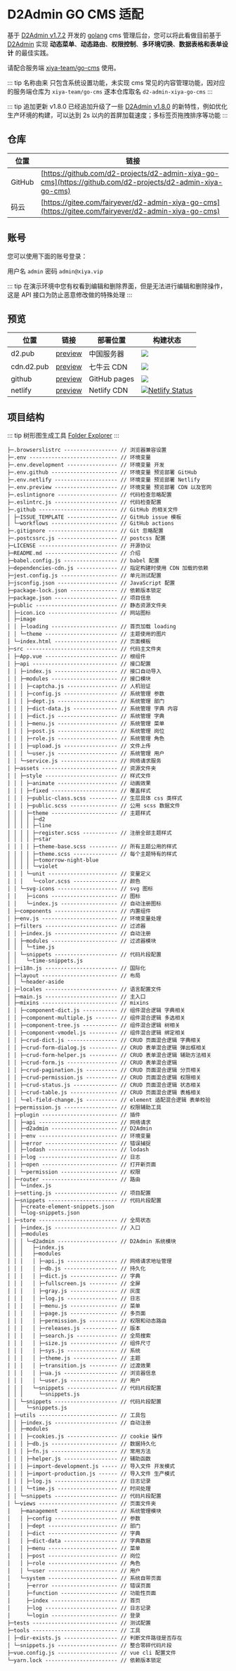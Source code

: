 # D2Admin GO CMS 适配

基于 [D2Admin v1.7.2](https://github.com/d2-projects/d2-admin/releases/tag/1.7.2) 开发的 [golang](https://golang.org) cms 管理后台，您可以将此看做目前基于 [D2Admin](https://github.com/d2-projects/d2-admin) 实现 **动态菜单**、**动态路由**、**权限控制**、**多环境切换**、**数据表格和表单设计** 的最佳实践。

请配合服务端 [xiya-team/go-cms](https://github.com/xiya-team/go-cms) 使用。

::: tip 名称由来
只包含系统设置功能，未实现 cms 常见的内容管理功能，因对应的服务端仓库为 `xiya-team/go-cms` 遂本仓库取名 `d2-admin-xiya-go-cms`
:::

::: tip 追加更新 v1.8.0
已经追加升级了一些 [D2Admin v1.8.0](https://github.com/d2-projects/d2-admin/releases/tag/1.8.0) 的新特性，例如优化生产环境的构建，可以达到 2s 以内的首屏加载速度；多标签页拖拽排序等功能
:::

## 仓库

| 位置 | 链接 |
| --- | --- |
| GitHub | [https://github.com/d2-projects/d2-admin-xiya-go-cms](https://github.com/d2-projects/d2-admin-xiya-go-cms) |
| 码云 | [https://gitee.com/fairyever/d2-admin-xiya-go-cms](https://gitee.com/fairyever/d2-admin-xiya-go-cms) |

## 账号

您可以使用下面的账号登录：

用户名 `admin` 密码 `admin@xiya.vip`

::: tip
在演示环境中您有权看到编辑和删除界面，但是无法进行编辑和删除操作，这是 API 接口为防止恶意修改做的特殊处理
:::

## 预览

| 位置 | 链接 | 部署位置 | 构建状态 |
| --- | --- | --- | --- |
| d2.pub | [preview](https://d2.pub/d2-admin-xiya-go-cms/preview) | 中国服务器 | [![](https://github.com/d2-projects/d2-admin-xiya-go-cms/workflows/Deploy%20https%3A%2F%2Fd2.pub/badge.svg)](https://github.com/d2-projects/d2-admin-xiya-go-cms/actions?query=workflow%3A%22Deploy+https%3A%2F%2Fd2.pub%22) |
| cdn.d2.pub | [preview](https://cdn.d2.pub/d2-admin-xiya-go-cms/preview) | 七牛云 CDN | [![](https://github.com/d2-projects/d2-admin-xiya-go-cms/workflows/Deploy%20https%3A%2F%2Fcdn.d2.pub/badge.svg)](https://github.com/d2-projects/d2-admin-xiya-go-cms/actions?query=workflow%3A%22Deploy+https%3A%2F%2Fcdn.d2.pub%22) |
| github | [preview](https://d2-projects.github.io/d2-admin-xiya-go-cms) | GitHub pages | [![](https://github.com/d2-projects/d2-admin-xiya-go-cms/workflows/Deploy%20Github/badge.svg)](https://github.com/d2-projects/d2-admin-xiya-go-cms/actions?query=workflow%3A%22Deploy+Github%22) |
| netlify | [preview](https://d2-admin-xiya-go-cms.netlify.com) | Netlify CDN | [![Netlify Status](https://api.netlify.com/api/v1/badges/8fea8718-2196-45de-bbb8-436c3f4da408/deploy-status)](https://app.netlify.com/sites/d2-admin-xiya-go-cms/deploys) |

## 项目结构

::: tip 树形图生成工具
[Folder Explorer](https://github.com/d2-projects/folder-explorer)
:::

```
├─.browserslistrc ----------------- // 浏览器兼容设置
├─.env ---------------------------- // 环境变量
├─.env.development ---------------- // 环境变量 开发
├─.env.github --------------------- // 环境变量 预览部署 GitHub
├─.env.netlify -------------------- // 环境变量 预览部署 Netlify
├─.env.preview -------------------- // 环境变量 预览部署 CDN 以及官网
├─.eslintignore ------------------- // 代码检查忽略配置
├─.eslintrc.js -------------------- // 代码检查配置
├─.github ------------------------- // GitHub 的相关文件
│ ├─ISSUE_TEMPLATE ---------------- // GitHub issue 模板
│ └─workflows --------------------- // GitHub actions
├─.gitignore ---------------------- // Git 忽略配置
├─.postcssrc.js ------------------- // postcss 配置
├─LICENSE ------------------------- // 开源协议
├─README.md ----------------------- // 介绍
├─babel.config.js ----------------- // babel 配置
├─dependencies-cdn.js ------------- // 指定构建时使用 CDN 加载的依赖
├─jest.config.js ------------------ // 单元测试配置
├─jsconfig.json ------------------- // JavaScript 配置
├─package-lock.json --------------- // 依赖版本锁定
├─package.json -------------------- // 项目信息
├─public -------------------------- // 静态资源文件夹
│ ├─icon.ico ---------------------- // 网站图标
│ ├─image 
│ │ ├─loading --------------------- // 首页加载 loading
│ │ └─theme ----------------------- // 主题使用的图片
│ └─index.html -------------------- // 页面模板
├─src ----------------------------- // 代码主文件夹
│ ├─App.vue ----------------------- // 根组件
│ ├─api --------------------------- // 接口配置
│ │ ├─index.js -------------------- // 接口自动导入
│ │ ├─modules --------------------- // 接口模块
│ │ │ ├─captcha.js ---------------- // 人机验证
│ │ │ ├─config.js ----------------- // 系统管理 参数
│ │ │ ├─dept.js ------------------- // 系统管理 部门
│ │ │ ├─dict-data.js -------------- // 系统管理 字典 内容
│ │ │ ├─dict.js ------------------- // 系统管理 字典
│ │ │ ├─menu.js ------------------- // 系统管理 菜单
│ │ │ ├─post.js ------------------- // 系统管理 岗位
│ │ │ ├─role.js ------------------- // 系统管理 角色
│ │ │ ├─upload.js ----------------- // 文件上传
│ │ │ └─user.js ------------------- // 系统管理 用户
│ │ └─service.js ------------------ // 网络请求服务
│ ├─assets ------------------------ // 资源文件夹
│ │ ├─style ----------------------- // 样式文件
│ │ │ ├─animate ------------------- // 动画效果
│ │ │ ├─fixed --------------------- // 覆盖样式
│ │ │ ├─public-class.scss --------- // 生层具体 css 类样式
│ │ │ ├─public.scss --------------- // 公用 scss 数据文件
│ │ │ ├─theme --------------------- // 主题样式
│ │ │ │ ├─d2 
│ │ │ │ ├─line 
│ │ │ │ ├─register.scss ----------- // 注册全部主题样式
│ │ │ │ ├─star 
│ │ │ │ ├─theme-base.scss --------- // 所有主题公用的样式
│ │ │ │ ├─theme.scss -------------- // 每个主题特有的样式
│ │ │ │ ├─tomorrow-night-blue 
│ │ │ │ └─violet 
│ │ │ └─unit ---------------------- // 变量定义
│ │ │   └─color.scss -------------- // 颜色
│ │ └─svg-icons ------------------- // svg 图标
│ │   ├─icons --------------------- // 图标
│ │   └─index.js ------------------ // 自动注册图标
│ ├─components -------------------- // 内置组件
│ ├─env.js ------------------------ // 环境变量处理
│ ├─filters ----------------------- // 过滤器
│ │ ├─index.js -------------------- // 自动注册
│ │ ├─modules --------------------- // 过滤器模块
│ │ │ └─time.js 
│ │ └─snippets -------------------- // 代码片段配置
│ │   └─time-snippets.js 
│ ├─i18n.js ----------------------- // 国际化
│ ├─layout ------------------------ // 布局
│ │ └─header-aside 
│ ├─locales ----------------------- // 语言配置文件
│ ├─main.js ----------------------- // 主入口
│ ├─mixins ------------------------ // mixins
│ │ ├─component-dict.js ----------- // 组件混合逻辑 字典相关
│ │ ├─component-multiple.js ------- // 组件混合逻辑 多选相关
│ │ ├─component-tree.js ----------- // 组件混合逻辑 树相关
│ │ ├─component-vmodel.js --------- // 组件混合逻辑 绑定相关
│ │ ├─crud-dict.js ---------------- // CRUD 页面混合逻辑 字典相关
│ │ ├─crud-form-dialog.js --------- // CRUD 表单混合逻辑 弹出框相关
│ │ ├─crud-form-helper.js --------- // CRUD 表单混合逻辑 辅助方法相关
│ │ ├─crud-form.js ---------------- // CRUD 表单混合逻辑
│ │ ├─crud-pagination.js ---------- // CRUD 页面混合逻辑 分页相关
│ │ ├─crud-permission.js ---------- // CRUD 页面混合逻辑 权限相关
│ │ ├─crud-status.js -------------- // CRUD 页面混合逻辑 状态相关
│ │ ├─crud-table.js --------------- // CRUD 页面混合逻辑 表格相关
│ │ └─el-field-change.js ---------- // element 适配混合逻辑 表单校验
│ ├─permission.js ----------------- // 权限辅助工具
│ ├─plugin ------------------------ // 插件
│ │ ├─api ------------------------- // 网络请求
│ │ ├─d2admin --------------------- // D2Admin
│ │ ├─env ------------------------- // 环境变量
│ │ ├─error ----------------------- // 错误捕捉
│ │ ├─lodash ---------------------- // lodash
│ │ ├─log ------------------------- // 日志
│ │ ├─open ------------------------ // 打开新页面
│ │ └─permission ------------------ // 权限
│ ├─router ------------------------ // 路由
│ │ └─index.js 
│ ├─setting.js -------------------- // 项目配置
│ ├─snippets ---------------------- // 代码片段配置
│ │ ├─create-element-snippets.json 
│ │ └─log-snippets.json 
│ ├─store ------------------------- // 全局状态
│ │ ├─index.js -------------------- // 入口
│ │ ├─modules 
│ │ │ └─d2admin ------------------- // D2Admin 系统模块
│ │ │   ├─index.js 
│ │ │   ├─modules 
│ │ │   │ ├─api.js ---------------- // 网络请求地址管理
│ │ │   │ ├─db.js ----------------- // 持久化
│ │ │   │ ├─dict.js --------------- // 字典
│ │ │   │ ├─fullscreen.js --------- // 全屏
│ │ │   │ ├─gray.js --------------- // 灰度
│ │ │   │ ├─log.js ---------------- // 日志
│ │ │   │ ├─menu.js --------------- // 菜单
│ │ │   │ ├─page.js --------------- // 多页面
│ │ │   │ ├─permission.js --------- // 权限和动态路由
│ │ │   │ ├─releases.js ----------- // 版本
│ │ │   │ ├─search.js ------------- // 全局搜索
│ │ │   │ ├─size.js --------------- // 组件尺寸
│ │ │   │ ├─sys.js ---------------- // 系统
│ │ │   │ ├─theme.js -------------- // 主题
│ │ │   │ ├─transition.js --------- // 过渡效果
│ │ │   │ ├─ua.js ----------------- // 浏览器信息
│ │ │   │ └─user.js --------------- // 用户
│ │ │   └─snippets ---------------- // 代码片段配置
│ │ │     └─snippets.js 
│ │ └─snippets -------------------- // 代码片段配置
│ │   └─snippets.js 
│ ├─utils ------------------------- // 工具包
│ │ ├─index.js -------------------- // 自动注册
│ │ ├─modules 
│ │ │ ├─cookies.js ---------------- // cookie 操作
│ │ │ ├─db.js --------------------- // 数据持久化
│ │ │ ├─fn.js --------------------- // 常用方法
│ │ │ ├─helper.js ----------------- // 辅助函数
│ │ │ ├─import-development.js ----- // 导入文件 开发模式
│ │ │ ├─import-production.js ------ // 导入文件 生产模式
│ │ │ ├─log.js -------------------- // 日志记录
│ │ │ └─time.js ------------------- // 时间处理
│ │ └─snippets -------------------- // 代码片段配置
│ └─views ------------------------- // 页面文件夹
│   ├─management ------------------ // 系统管理模块
│   │ ├─config -------------------- // 参数
│   │ ├─dept ---------------------- // 部门
│   │ ├─dict ---------------------- // 字典
│   │ ├─dict-data ----------------- // 字典数据
│   │ ├─menu ---------------------- // 菜单
│   │ ├─post ---------------------- // 岗位
│   │ ├─role ---------------------- // 角色
│   │ └─user ---------------------- // 用户
│   └─system ---------------------- // 系统自带页面
│     ├─error --------------------- // 错误页面
│     ├─function ------------------ // 功能性页面
│     ├─index --------------------- // 首页
│     ├─log ----------------------- // 日志记录
│     └─login --------------------- // 登录
├─tests --------------------------- // 测试配置
├─tools --------------------------- // 工具
│ ├─dir-exists.js ----------------- // 判断文件路径是否存在
│ └─snippets.js ------------------- // 整合零碎代码片段
├─vue.config.js ------------------- // vue cli 配置文件
└─yarn.lock ----------------------- // 依赖版本锁定
```

